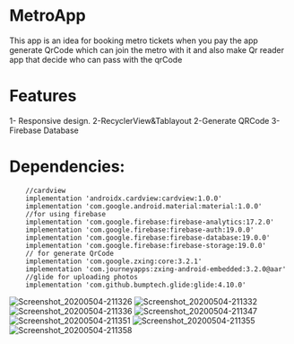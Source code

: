 # MetroApp
This app is an idea for booking metro tickets when you pay the app generate QrCode which can join the metro with it and also make Qr reader app that decide who can pass with the qrCode
# Features
1- Responsive design.
2-RecyclerView&Tablayout
2-Generate QRCode
3- Firebase Database

# Dependencies:
```
    //cardview
    implementation 'androidx.cardview:cardview:1.0.0'
    implementation 'com.google.android.material:material:1.0.0'
    //for using firebase
    implementation 'com.google.firebase:firebase-analytics:17.2.0'
    implementation 'com.google.firebase:firebase-auth:19.0.0'
    implementation 'com.google.firebase:firebase-database:19.0.0'
    implementation 'com.google.firebase:firebase-storage:19.0.0'
    // for generate QrCode
    implementation 'com.google.zxing:core:3.2.1'
    implementation 'com.journeyapps:zxing-android-embedded:3.2.0@aar'
    //glide for uploading photos
    implementation 'com.github.bumptech.glide:glide:4.10.0'
```
![Screenshot_20200504-211326](https://user-images.githubusercontent.com/38887148/81242081-84308100-900c-11ea-9c70-f5e0cff86916.jpg)
![Screenshot_20200504-211332](https://user-images.githubusercontent.com/38887148/81242083-85fa4480-900c-11ea-8be4-d15f4e92a6be.jpg)
![Screenshot_20200504-211336](https://user-images.githubusercontent.com/38887148/81242085-872b7180-900c-11ea-9879-fbbdc733bfb7.jpg)
![Screenshot_20200504-211347](https://user-images.githubusercontent.com/38887148/81242086-87c40800-900c-11ea-8c49-26da347de500.jpg)
![Screenshot_20200504-211351](https://user-images.githubusercontent.com/38887148/81242090-88f53500-900c-11ea-9ab8-2011b54ccd46.jpg)
![Screenshot_20200504-211355](https://user-images.githubusercontent.com/38887148/81242091-898dcb80-900c-11ea-9076-9b49c408b95b.jpg)
![Screenshot_20200504-211358](https://user-images.githubusercontent.com/38887148/81242093-8a266200-900c-11ea-97b8-6a003d2c9aae.jpg)

